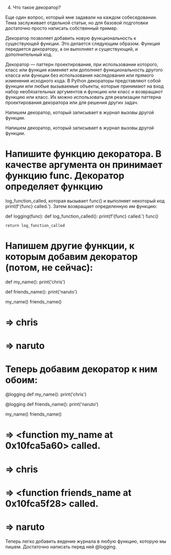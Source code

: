 4. Что такое декоратор?

Еще один вопрос, который мне задавали на каждом собеседовании. Тема заслуживает отдельной статьи, но для базовой
подготовки достаточно просто написать собственный пример.

Декоратор позволяет добавить новую функциональность к существующей функции. Это делается следующим образом. Функция
передается декоратору, а он выполняет и существующий, и дополнительный код.

Декоратор — паттерн проектирования, при использовании которого, класс или функция изменяет или дополняет
функциональность другого класса или функции без использования наследования или прямого изменения исходного кода.
В Python декораторы представляют собой функции или любые вызываемые объекты, которые принимают на вход набор
необязательных аргументов и функцию или класс и возвращают функцию или класс. Их можно использовать для реализации
паттерна проектирования декоратора или для решения других задач.

Напишем декоратор, который записывает в журнал вызовы другой функции.

Напишем декоратор, который записывает в журнал вызовы другой функции.

# Напишите функцию декоратора. В качестве аргумента он принимает функцию func. Декоратор определяет функцию
log_function_called, которая вызывает func() и выполняет некоторый код print(f'{func} called.'). Затем возвращает
определенную им функцию:

def logging(func):
    def log_function_called():
        print(f'{func} called.')
        func()

    return log_function_called


# Напишем другие функции, к которым добавим декоратор (потом, не сейчас):

def my_name():
    print('chris')


def friends_name():
    print('naruto')


my_name()
friends_name()


# => chris
# => naruto

# Теперь добавим декоратор к ним обоим:

@logging
def my_name():
    print('chris')


@logging
def friends_name():
    print('naruto')


my_name()
friends_name()

# => <function my_name at 0x10fca5a60> called.
# => chris
# => <function friends_name at 0x10fca5f28> called.
# => naruto

Теперь легко добавить ведение журнала в любую функцию, которую мы пишем. Достаточно написать перед ней @logging.

